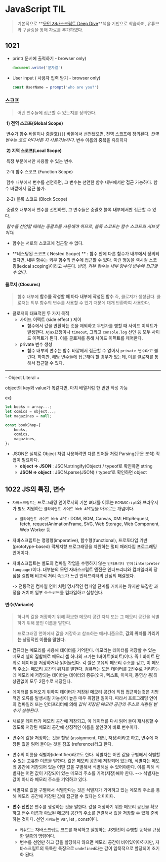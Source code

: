# JavaScript TIL

> 기본적으로 **[모던 자바스크립트 Deep Dive](http://www.kyobobook.co.kr/product/detailViewKor.laf?mallGb=KOR&ejkGb=KOR&linkClass=331405&barcode=9791158392239)**책을 기반으로 학습하며, 유튜브와 구글링을 통해 자료를 추가하였다.



## 1021

- print( 문서에 출력하기 - browser only)

  ```javascript
  document.write('문자열')
  ```

- User input ( 사용자 입력 받기 - browser only)

  ```javascript
  const UserName = prompt('who are you?')
  ```





### 스코프

> 어떤 변수들에 접근할 수 있는지를 정의한다.

​	**1) 전역 스코프(Global Scope)**

​	변수가 함수 바깥이나 중괄호(`{}`) 바깥에서 선언됐으면, 전역 스코프에 정의된다. *전역 변수는 코드 어디서든	지 사용가능하다.*  변수 이름의 중복을 유의하자

​	**2) 지역 스코프(Local Scope)**

​	특정 부분에서만 사용할 수 있는 변수.

​		2-1) 함수 스코프 (Function Scope)

​		함수 내부에서 변수를 선언하면, 그 변수는 선언한 함수 내부에서만 접근 가능하다. 함수 바깥에서 접근 불가.

​		2-2) 블록 스코프 (Block Scope)

​		중괄호 내부에서 변수를 선언하면, 그 변수들은 중괄호 블록 내부에서만 접근할 수 있다.

​		*함수를 선언할 때에는 중괄호를 사용해야 하므로, 블록 스코프는 함수 스코프의 서브셋이다.*



- 함수는 서로의 스코프에 접근할 수 없다.

- **네스팅된 스코프 ( Nested Scope) ** : 함수 안에 다른 함수가 내부에서 정의되었다면, 내부 함수는 외부 함수의 변수에 접근할 수 있다. 이런 행동을 렉시컬 스코핑(lexical scoping)이라고 부른다. *반면, 외부 함수는 내부 함수의 변수에 접근할 수 없다.*



#### 클로저 (Closures)

> 함수 내부에 **함수를 작성할 때 마다 내부에 작성된 함수** 즉, 클로져가 생성된다. 클로저는 외부 함수의 변수를 사용할 수 있기 때문에 대개 반환하여 사용한다.

- 클로저의 대표적인 두 가지 목적
  - 사이드 이펙트 (side effect ) 제어
    - 함수에서 값을 반환하는 것을 제외하고 무언가를 행할 때 사이드 이펙트가 발생한다. `Ajax`요청이나 `timeout`, 그리고 `console.log` 선언 등 모두 사이드 이펙트가 된다. 이를 클로져를 통해 사이드 이펙트를 제어한다.
  - private  변수 생성
    - 함수 내부의 변수는 함수 바깥에서 접근할 수 없어서 `private 변수`라고 불린다. 하지만, 해당 변수들에 접근해야 할 경우가 있는데, 이를 클로저를 통해서 접근할 수 있다.

<hr>
- Object Literal +

  object의 key와 value가 똑같다면, 마치 배열처럼 한 번만 작성 가능

  ex)

  ```javascript
  let books = array...;
  let comics = object...;
  let magazines = null;
  
  const bookShop={
      books,
      comics,
      magazines,
  };
  ```

  

- JSON은 실제로 Object 처럼 사용하려면 다른 언어들 처럼 Parsing(구문 분석) 작업이 필요하다.
  - **object => JSON** : JSON.stringify(Object)  / typeof로 확인하면 string
  - **JSON => object** : JSON.parse(JSON) / typeof로 확인하면 object



## 1022 JS의 특징, 변수

- `자바스크립트는` 프로그래밍 언어로서의 기본 뼈대를 이루는 `ECMASCript`와 브라우저가 별도 지원하는 `클라이언트 사이드 Web API`등을 아우르는 개념이다.
  - `클라이언트 사이드 Web API` : DOM, BOM, Canvas, XMLHttpRequest, fetch, requestAnimationFrame, SVG, Web Storage, Web Component, Web Worker 등



- 자바스크립트는 명령형(imperative), 함수형(functional), 프로토타입 기반 (prototype-based) 객체지향 프로그래밍을 지원하는 멀티 패러다임 프로그래밍 언어이다.



- 자바스크립트는 별도의 컴파일 작업을 수행하지 않는 `인터프리터 언어(interpreter language)`이다. 대부분의 모던 자바스크립트 엔진은 인터프리터와 컴파일러의 장점을 결합해 비교적 처리 속도가 느린 인터프리터의 단점의 해결했다. 

  -> 전통적인 컴파일 언어 처럼 명시적인 컴파일 단계를 거치지는 않지만 복잡한 과정을 거치며 일부 소스코드를 컴파일하고 실항한다.



#### 변수(Variavle)

>하나의 값을 저장하기 위해 확보한 메모리 공간 자체  또는 그 메모리 공간을 식별하기 위해 붙인 이름을 말한다. 
>
>프로그래밍 언어에서 값을 저장하고 참조하는 메커니즘으로, **값의 위치를 가리키는 상징적인 이름을 말한다.**



- 컴퓨터는 메모리를 사용해 데이터를 기억한다. 메모리는 데이터를 저장할 수 있는 메모리 셀의 집합체로 메모리 셀 하나의 크기는 1바이트(8비트)이다. 즉 1 바이트 단위로 데이터를 저장하거나 읽어들인다. 각 셀은 고유의 메모리 주소를 갖고, 이 메모리 주소는 메모리 공간의 위치를 말한다. 컴퓨터는 모든 데이터를 2진수로 처리하는데 메모리에 저장되는 데이터는 데이터의 종류(숫자, 텍스트, 이미지, 동영상 등)와 상관없이 모두 2진수로 저장된다. 



- 데이터를 읽어오기 위하여 데이터가 저장된 메모리 공간에 직접 접근하는것은 치명적인 오류를 발생시킬 가능성이 높은 매우 위험한 일이다. 따라서 프로그래밍 언어의 컴파일러 또는 인터프리터에 의해 *값이 저장된 메모리 공간의 주소로 치환된 변수가 실행된다.*



- 새로운 데이터가 메모리 공간에 저장되고, 이 데이터를 다시 읽어 들여 재사용할 수 있도록 저장된 메모리 공간에 상징적인 이름을 붙인것이 바로 변수이다.
- 변수에 값을 저장하는 것을 할당 (assignment, 대입, 저장)이라고 하고, 변수에 저장된 값을 읽어 들이는 것을 참조 (reference)라고 한다. 



- 변수의 이름을 식별자(identifier)라고도 한다. 식별자는 어떤 값을 구별해서 식별할 수 있는 고유한 이름을 말한다. 값은 메모리 공간에 저장되어 있는데, 식별자는 메모리 공간에 저장되어 있는 어떤 값을 구별해서 식별해낼 수 있어야한다. 이를 위해 식별자는 어떤 값이 저장되어 있는 메모리 주소를 기억(저장)해야 한다. --> 식별자는 값이 아니라 메모리 주소를 기억하고 있다. 
- 식별자로 값을 구별해서 식별한다는 것은 식별자가 기억하고 있는 메모리 주소를 통해 메모리 공간에 저장된 값에 접근할 수 있다는 의미이다.



- **변수 선언**은  변수를 생성하는 것을 말한다. 값을 저장하기 위한 메모리 공간을 확보하고 변수 이름과 확보된 메모리 공간의 주소를 연결해서 값을 저장할 수 있게 준비하는 것이다. 선언 `키워드`는 var, let , const이다.
  - `키워드`는 자바스크립트 코드를 해석하고 실행하는 JS엔진이 수행할 동작을 규정한 일종의 명령어다.
  - 변수를 선언만 하고 값을 할당하지 않으면 메모리 공간이 비어있어야하지만, 자바스크립트의 독특한 특징으로 `undefined`라는 값이 암묵적으로 할당되어 초기화 된다.